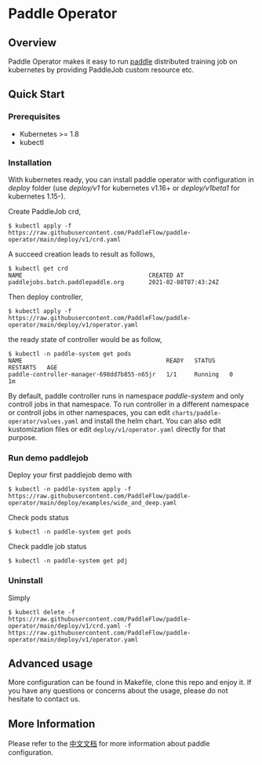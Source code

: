 # Paddle Operator

## Overview

Paddle Operator makes it easy to run [paddle](https://www.paddlepaddle.org.cn/)
distributed training job on kubernetes by providing PaddleJob custom resource etc.

## Quick Start
### Prerequisites

* Kubernetes >= 1.8
* kubectl

### Installation

With kubernetes ready, you can install paddle operator with configuration in *deploy* folder 
(use *deploy/v1* for kubernetes v1.16+ or *deploy/v1beta1* for kubernetes 1.15-).

Create PaddleJob crd,
```shell
$ kubectl apply -f https://raw.githubusercontent.com/PaddleFlow/paddle-operator/main/deploy/v1/crd.yaml
```

A succeed creation leads to result as follows,
```shell
$ kubectl get crd
NAME                                    CREATED AT
paddlejobs.batch.paddlepaddle.org       2021-02-08T07:43:24Z
```

Then deploy controller,

```shell
$ kubectl apply -f https://raw.githubusercontent.com/PaddleFlow/paddle-operator/main/deploy/v1/operator.yaml
```

the ready state of controller would be as follow,
```shell
$ kubectl -n paddle-system get pods
NAME                                         READY   STATUS    RESTARTS   AGE
paddle-controller-manager-698dd7b855-n65jr   1/1     Running   0          1m
```

By default, paddle controller runs in namespace *paddle-system* and only controll jobs in that namespace.
To run controller in a different namespace or controll jobs in other namespaces, you can edit `charts/paddle-operator/values.yaml` and install the helm chart.
You can also edit kustomization files or edit `deploy/v1/operator.yaml` directly for that purpose.

### Run demo paddlejob

Deploy your first paddlejob demo with
```shell
$ kubectl -n paddle-system apply -f https://raw.githubusercontent.com/PaddleFlow/paddle-operator/main/deploy/examples/wide_and_deep.yaml
```

Check pods status
```shell
$ kubectl -n paddle-system get pods
```

Check paddle job status
```shell
$ kubectl -n paddle-system get pdj
```

### Uninstall
Simply
```shell
$ kubectl delete -f https://raw.githubusercontent.com/PaddleFlow/paddle-operator/main/deploy/v1/crd.yaml -f https://raw.githubusercontent.com/PaddleFlow/paddle-operator/main/deploy/v1/operator.yaml
```
## Advanced usage

More configuration can be found in Makefile, clone this repo and enjoy it.
If you have any questions or concerns about the usage, please do not hesitate to contact us.

## More Information

Please refer to the
[中文文档](https://fleet-x.readthedocs.io/en/latest/paddle_fleet_rst/paddle_on_k8s.html) 
for more information about paddle configuration.
